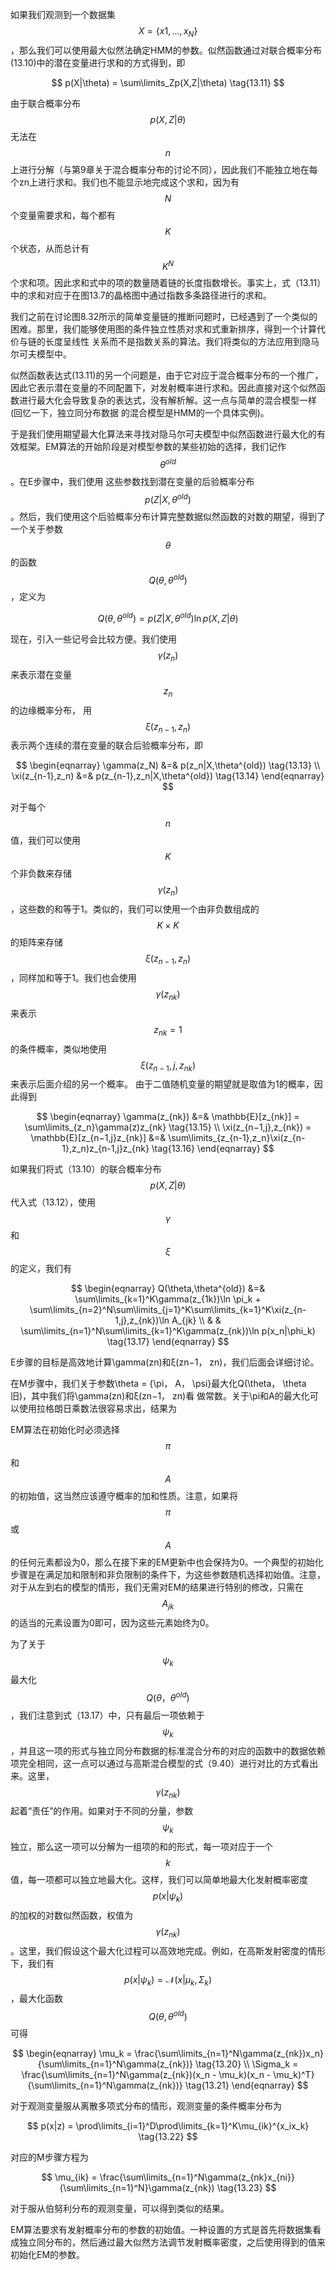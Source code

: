 如果我们观测到一个数据集$$ X = \{x1,...,x_N\} $$，那么我们可以使用最大似然法确定HMM的参数。似然函数通过对联合概率分布(13.10)中的潜在变量进行求和的方式得到，即    

$$
p(X|\theta) = \sum\limits_Zp(X,Z|\theta) \tag{13.11}
$$    

由于联合概率分布$$ p(X,Z|\theta) $$无法在$$ n $$上进行分解（与第9章关于混合概率分布的讨论不同），因此我们不能独立地在每个zn上进行求和。我们也不能显示地完成这个求和，因为有$$ N $$个变量需要求和，每个都有$$ K $$个状态，从而总计有$$ K^N $$个求和项。因此求和式中的项的数量随着链的长度指数增长。事实上，式（13.11）中的求和对应于在图13.7的晶格图中通过指数多条路径进行的求和。    


我们之前在讨论图8.32所示的简单变量链的推断问题时，已经遇到了一个类似的困难。那里，我们能够使用图的条件独立性质对求和式重新排序，得到一个计算代价与链的长度呈线性 关系而不是指数关系的算法。我们将类似的方法应用到隐马尔可夫模型中。    


似然函数表达式(13.11)的另一个问题是，由于它对应于混合概率分布的一个推广，因此它表示潜在变量的不同配置下，对发射概率进行求和。因此直接对这个似然函数进行最大化会导致复杂的表达式，没有解析解。这一点与简单的混合模型一样(回忆一下，独立同分布数据 的混合模型是HMM的一个具体实例)。    

于是我们使用期望最大化算法来寻找对隐马尔可夫模型中似然函数进行最大化的有效框架。EM算法的开始阶段是对模型参数的某些初始的选择，我们记作$$ \theta^{old} $$。在E步骤中，我们使用 这些参数找到潜在变量的后验概率分布$$ p(Z|X,\theta^{old}) $$。然后，我们使用这个后验概率分布计算完整数据似然函数的对数的期望，得到了一个关于参数$$ \theta $$的函数$$ Q(\theta, \theta^{old}) $$，定义为    

$$
Q(\theta,\theta^{old}) =  p(Z|X,\theta^{old})\ln p(X,Z | \theta) \tag{13.12}
$$    

现在，引入一些记号会比较方便。我们使用$$ \gamma(z_n) $$来表示潜在变量$$ z_n $$的边缘概率分布， 用$$ \xi(z_{n−1}, z_n) $$表示两个连续的潜在变量的联合后验概率分布，即    

$$
\begin{eqnarray}
\gamma(z_N) &=& p(z_n|X,\theta^{old}) \tag{13.13} \\
\xi(z_{n-1},z_n) &=& p(z_{n-1},z_n|X,\theta^{old}) \tag{13.14}
\end{eqnarray}
$$    

对于每个$$ n $$值，我们可以使用$$ K $$个非负数来存储$$ \gamma(z_n) $$，这些数的和等于1。类似的，我们可以使用一个由非负数组成的$$ K \times K $$的矩阵来存储$$ \xi(z_{n−1}, z_n) $$，同样加和等于1。我们也会使用$$ \gamma(z_{nk}) $$来表示$$ z_{nk} = 1 $$的条件概率，类似地使用$$ \xi(z_{n−1},j,z_{nk}) $$来表示后面介绍的另一个概率。 由于二值随机变量的期望就是取值为1的概率，因此得到    

$$
\begin{eqnarray}
\gamma(z_{nk}) &=& \mathbb{E}[z_{nk}] = \sum\limits_{z_n}\gamma(z)z_{nk} \tag{13.15} \\
\xi(z_{n−1,j},z_{nk}) = \mathbb{E}[z_{n−1,j}z_{nk}] &=& \sum\limits_{z_{n-1},z_n}\xi(z_{n-1},z_n)z_{n-1,j}z_{nk} \tag{13.16}
\end{eqnarray}
$$    

如果我们将式（13.10）的联合概率分布$$ p(X, Z|\theta) $$代入式（13.12），使用$$ \gamma $$和$$ \xi $$的定义，我们有    

$$
\begin{eqnarray}
Q(\theta,\theta^{old}) &=& \sum\limits_{k=1}^K\gamma(z_{1k})\ln \pi_k + \sum\limits_{n=2}^N\sum\limits_{j=1}^K\sum\limits_{k=1}^K\xi(z_{n-1,j},z_{nk})\ln A_{jk} \\
& & \sum\limits_{n=1}^N\sum\limits_{k=1}^K\gamma(z_{nk})\ln p(x_n|\phi_k) \tag{13.17}
\end{eqnarray}
$$    

E步骤的目标是高效地计算\gamma(zn)和ξ(zn−1， zn)，我们后面会详细讨论。     

在M步骤中，我们关于参数\theta = {\pi， A， \psi}最大化Q(\theta， \theta旧)，其中我们将\gamma(zn)和ξ(zn−1， zn)看
做常数。关于\pi和A的最大化可以使用拉格朗日乘数法很容易求出，结果为    

$$
$$    

EM算法在初始化时必须选择$$ \pi $$和$$ A $$的初始值，这当然应该遵守概率的加和性质。注意，如果将$$ \pi $$或$$ A $$的任何元素都设为0，那么在接下来的EM更新中也会保持为0。一个典型的初始化步骤是在满足加和限制和非负限制的条件下，为这些参数随机选择初始值。注意，对于从左到右的模型的情形，我们无需对EM的结果进行特别的修改，只需在$$ A_{jk} $$的适当的元素设置为0即可，因为这些元素始终为0。    

为了关于$$ \psi_k $$最大化$$ Q(\theta， \theta^{old}) $$，我们注意到式（13.17）中，只有最后一项依赖于$$ \psi_k $$，并且这一项的形式与独立同分布数据的标准混合分布的对应的函数中的数据依赖项完全相同，这一点可以通过与高斯混合模型的式（9.40）进行对比的方式看出来。这里，$$ \gamma(z_{nk}) $$起着“责任”的作用。如果对于不同的分量，参数$$ \psi_k
$$独立，那么这一项可以分解为一组项的和的形式，每一项对应于一个$$ k $$值，每一项都可以独立地最大化。这样，我们可以简单地最大化发射概率密度$$ p(x | \psi_k) $$的加权的对数似然函数，权值为$$ \gamma(z_{nk}) $$。这里，我们假设这个最大化过程可以高效地完成。例如，在高斯发射密度的情形下，我们有$$ p(x|\psi_k) = \mathcal{N}(x|\mu_k, \Sigma_k) $$，最大化函数$$ Q(\theta, \theta^{old})
$$可得    

$$
\begin{eqnarray}
\mu_k = \frac{\sum\limits_{n=1}^N\gamma(z_{nk})x_n}{\sum\limits_{n=1}^N\gamma(z_{nk})} \tag{13.20} \\
\Sigma_k = \frac{\sum\limits_{n=1}^N\gamma(z_{nk})(x_n - \mu_k)(x_n - \mu_k)^T}{\sum\limits_{n=1}^N\gamma(z_{nk})} \tag{13.21}
\end{eqnarray}
$$    

对于观测变量服从离散多项式分布的情形，观测变量的条件概率分布为    

$$
p(x|z) = \prod\limits_{i=1}^D\prod\limits_{k=1}^K\mu_{ik}^{x_ix_k} \tag{13.22}
$$    

对应的M步骤方程为     

$$
\mu_{ik} = \frac{\sum\limits_{n=1}^N\gamma(z_{nk}x_{ni}}{\sum\limits_{n=1}^N}\gamma(z_{nk}) \tag{13.23}
$$     

对于服从伯努利分布的观测变量，可以得到类似的结果。    

EM算法要求有发射概率分布的参数的初始值。一种设置的方式是首先将数据集看成独立同分布的，然后通过最大似然方法调节发射概率密度，之后使用得到的值来初始化EM的参数。
